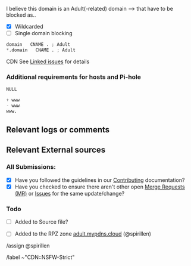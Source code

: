 <!-- Find tips in the bottom -->

I believe this domain is an Adult(-related) domain --> that have to be blocked as..

- [X] Wildcarded
- [ ] Single domain blocking

```python
domain   CNAME . ; Adult
*.domain   CNAME . ; Adult
```

CDN See [Linked issues](#related-issues) for details

### Additional requirements for hosts and Pi-hole

```python
NULL

+ www
- www
www.
```

## Relevant logs or comments
<!-- comments like a specific url to see contents -->

## Relevant External sources
<!-- If you found this domain on another issueboard -->

### All Submissions:
- [X] Have you followed the guidelines in our [Contributing](CONTRIBUTING.md) documentation?
- [X] Have you checked to ensure there aren't other open
      [Merge Requests (MR)](../merge_requests) or [Issues](../issues) for the
      same update/change?

### Todo
- [ ] Added to Source file?
- [ ] Added to the RPZ zone [adult.mypdns.cloud](https://mypdns.org/mypdns/support/-/wikis/RPZ-List#adultmypdnscloud) (@spirillen)



/assign @spirillen 

/label ~"CDN::NSFW-Strict"


<!--
usage of www or not

Please check if you submission is using the the www or not and put that into
the section of

You can tell us you have checked this by adding either a {key +}, a {key -} or `none` in front of the `www`

+ www  The domain uses **both** the `www` and the _none_ `www` names.
- www  The domain uses **only** the _none_ `www` name.
www.domain  The domain uses **only** the `www.` name.
www.? Leaving the question mark tells us you haven't tested this

Tips & Tricks

If you are using ie. uBlock Origin, you can sort the log output with this
one-liner in bash.
See snippet: https://mypdns.org/-/snippets/2

Template url: https://mypdns.org/my-privacy-dns/porn-records/-/issues/new?issuable_template=Adult%20CDN
-->
